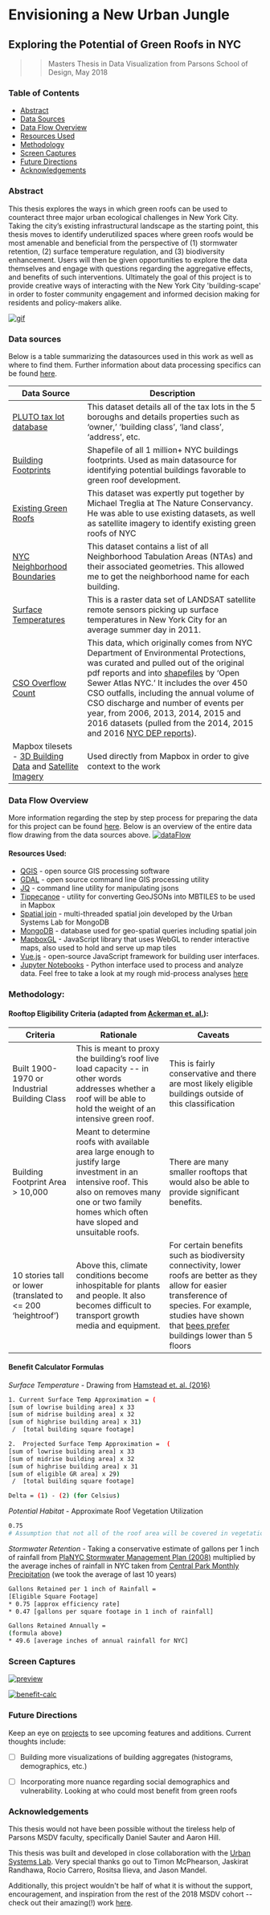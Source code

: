 # Envisioning a New Urban Jungle
## Exploring the Potential of Green Roofs in NYC

>> Masters Thesis in Data Visualization from Parsons School of Design, May 2018

### Table of Contents
- [Abstract](#abstract)
- [Data Sources](#data-sources)
- [Data Flow Overview](#data-flow-overview)
- [Resources Used](#resources-used)
- [Methodology](#methodology)
- [Screen Captures](#screen-captures)
- [Future Directions](#future-directions)
- [Acknowledgements](#acknowledgements)


### Abstract
This thesis explores the ways in which green roofs can be used to counteract three major urban ecological challenges in New York City. Taking the city’s existing infrastructural landscape as the starting point, this thesis moves to identify underutilized spaces where green roofs would be most amenable and beneficial from the perspective of (1) stormwater retention, (2) surface temperature regulation, and (3) biodiversity enhancement. Users will then be given opportunities to explore the data themselves and engage with questions regarding the aggregative effects, and benefits of such interventions. Ultimately the goal of this project is to provide creative ways of interacting with the New York City 'building-scape' in order to foster community engagement and informed decision making for residents and policy-makers alike.

[![gif](thesis-preview.gif)](https://auchers.github.io/data-visualization-thesis/)

### Data sources
Below is a table summarizing the datasources used in this work as well as where to find them. Further information about data processing specifics can be found [here](https://github.com/auchers/data-visualization-thesis/tree/master/nyc-data-playground).

Data Source | Description
------|------
[PLUTO tax lot database](https://www1.nyc.gov/site/planning/data-maps/open-data/dwn-pluto-mappluto.page) | This dataset details all of the tax lots in the 5 boroughs and details properties such as ‘owner,’ ‘building class’, ‘land class’, ‘address’, etc.
[Building Footprints](https://data.cityofnewyork.us/Housing-Development/Building-Footprints/nqwf-w8eh) | Shapefile of all 1 million+ NYC buildings footprints. Used as main datasource for identifying potential buildings favorable to green roof development.
[Existing Green Roofs](https://github.com/tnc-ny-science/NYC_GreenRoofMapping/tree/master/greenroof_gisdata/20180403_greenroof_gte50px_0x5m/polygons) | This dataset was expertly put together by Michael Treglia at The Nature Conservancy. He was able to use existing datasets, as well as satellite imagery to identify existing green roofs of NYC
[NYC Neighborhood Boundaries](https://www1.nyc.gov/site/planning/data-maps/open-data/dwn-nynta.page) | This dataset contains a list of all Neighborhood Tabulation Areas (NTAs) and their associated geometries. This allowed me to get the neighborhood name for each building.  
[Surface Temperatures](http://urbansystemslab.com/publications/) | This is a raster data set of LANDSAT satellite remote sensors picking up surface temperatures in New York City for an average summer day in 2011. |
[CSO Overflow Count](http://openseweratlas.tumblr.com/) | This data, which originally comes from NYC Department of Environmental Protections, was curated and pulled out of the original pdf reports and into [shapefiles](https://drive.google.com/file/d/1y8sBQiHD6gxS6dx6Civ0_vKXLdVzSNP6/view) by  ‘Open Sewer Atlas NYC.’  It includes the over 450 CSO outfalls, including the annual volume of CSO discharge and number of events per year, from 2006, 2013, 2014, 2015 and 2016 datasets (pulled from the 2014, 2015 and 2016 [NYC DEP reports](http://www.nyc.gov/html/dep/html/harborwater/spdes_bmp_report_2010.shtml)).
Mapbox tilesets - [3D Building Data](https://www.mapbox.com/studio/tilesets/mapbox.mapbox-streets-v7/)  and   [Satellite Imagery](https://www.mapbox.com/studio/tilesets/mapbox.satellite/) | Used directly from Mapbox in order to give context to the work

### Data Flow Overview
More information regarding the step by step process for preparing the data for this project can be found [here](https://github.com/auchers/data-visualization-thesis/tree/master/nyc-data-playground). Below is an overview of the entire data flow drawing from the data sources above.
[![dataFlow](ThesisDataFlow.png)](https://github.com/auchers/data-visualization-thesis/blob/master/ThesisDataFlow.png)

#### Resources Used:

* [QGIS](https://qgis.org/en/site/) - open source GIS processing software
* [GDAL](http://www.gdal.org/) - open source command line GIS processing utility
* [JQ](https://shapeshed.com/jq-json/) - command line utility for manipulating jsons
* [Tippecanoe](https://github.com/mapbox/tippecanoe) - utility for converting GeoJSONs into MBTILES to be used in Mapbox
* [Spatial join](https://github.com/UrbanSystemsLab/spatial-join-mongodb) - multi-threaded spatial join developed by the Urban Systems Lab for MongoDB
* [MongoDB](https://docs.mongodb.com/) - database used for geo-spatial queries including spatial join
* [MapboxGL](https://www.mapbox.com/mapbox-gl-js/api/) - JavaScript library that uses WebGL to render interactive maps, also used to hold and serve up map tiles
* [Vue.js](https://vuejs.org/) - open-source JavaScript framework for building user interfaces.
* [Jupyter Notebooks](http://jupyter.org/) - Python interface used to process and analyze data. Feel free to take a look at my rough mid-process analyses [here](https://github.com/auchers/data-visualization-thesis/tree/master/nyc-data-playground/jupyter_notebooks)

### Methodology:

#### Rooftop Eligibility Criteria (adapted from [Ackerman et. al.](http://urbandesignlab.columbia.edu/files/2015/04/4_urban_agriculture_nyc.pdf)):


Criteria | Rationale | Caveats
-------|-------|------
Built 1900-1970 or Industrial Building Class | This is meant to proxy the building’s roof live load capacity -- in other words addresses whether a roof will be able to hold the weight of an intensive green roof. | This is fairly conservative and there are most likely eligible buildings outside of this classification
Building Footprint Area > 10,000 | Meant to determine roofs with available area large enough to justify large investment in an intensive roof. This also on removes many one or two family homes which often have sloped and unsuitable roofs.  | There are many smaller rooftops that would also be able to provide significant benefits.
10 stories tall or lower (translated to <= 200 ‘heightroof’) | Above this, climate conditions become inhospitable for plants and people. It also becomes difficult to transport growth media and equipment.  | For certain benefits such as biodiversity connectivity, lower roofs are better as they allow for easier transference of species. For example, studies have shown that [bees prefer](http://dx.doi.org/10.1080/15659801.2015.1052635) buildings lower than 5 floors

#### Benefit Calculator Formulas

*Surface Temperature* - Drawing from [Hamstead et. al. (2016)](https://www.sciencedirect.com/science/article/pii/S1470160X1500549X)
```sh
1. Current Surface Temp Approximation = (
[sum of lowrise building area] x 33
[sum of midrise building area] x 32
[sum of highrise building area] x 31)
 /  [total building square footage]

2.  Projected Surface Temp Approximation =  (
[sum of lowrise building area] x 33
[sum of midrise building area] x 32
[sum of highrise building area] x 31
[sum of eligible GR area] x 29)
 /  [total building square footage]

Delta = (1) - (2) (for Celsius)
```

*Potential Habitat* - Approximate Roof Vegetation Utilization
```sh
0.75
# Assumption that not all of the roof area will be covered in vegetation
```

*Stormwater Retention* - Taking a conservative estimate of gallons per 1 inch of rainfall from [PlaNYC Stormwater Management Plan (2008)](http://www.nyc.gov/html/planyc/downloads/pdf/publications/nyc_sustainable_stormwater_management_plan_final.pdf) multiplied by the average inches of rainfall in NYC taken from [Central Park Monthly Precipitation](https://www.weather.gov/media/okx/Climate/CentralPark/monthlyannualprecip.pdf) (we took the average of last 10 years)
```sh
Gallons Retained per 1 inch of Rainfall =
[Eligible Square Footage]
* 0.75 [approx efficiency rate]
* 0.47 [gallons per square footage in 1 inch of rainfall]

Gallons Retained Annually =
(formula above)
* 49.6 [average inches of annual rainfall for NYC]
```
### Screen Captures
[![preview](preview.png)](https://auchers.github.io/data-visualization-thesis/)

[![benefit-calc](thesis-benefit-calculator.gif)](https://auchers.github.io/data-visualization-thesis/)

### Future Directions
Keep an eye on [projects](https://github.com/auchers/data-visualization-thesis/projects) to see upcoming features and additions. Current thoughts include:

 - [ ] Building more visualizations of building aggregates (histograms, demographics, etc.)
 - [ ] Incorporating more nuance regarding social demographics and vulnerability. Looking at who could most benefit from green roofs


### Acknowledgements
This thesis would not have been possible without the tireless help of Parsons MSDV faculty, specifically Daniel Sauter and Aaron Hill.

This thesis was built and developed in close collaboration with the [Urban Systems Lab](http://urbansystemslab.com/). Very special thanks go out to Timon McPhearson, Jaskirat Randhawa, Rocio Carrero, Rositsa Ilieva, and Jason Mandel.

Additionally, this project wouldn't be half of what it is without the support, encouragement, and inspiration from the rest of the 2018 MSDV cohort -- check out their amazing(!) work [here](http://visualizedata.github.io/thesis/).
